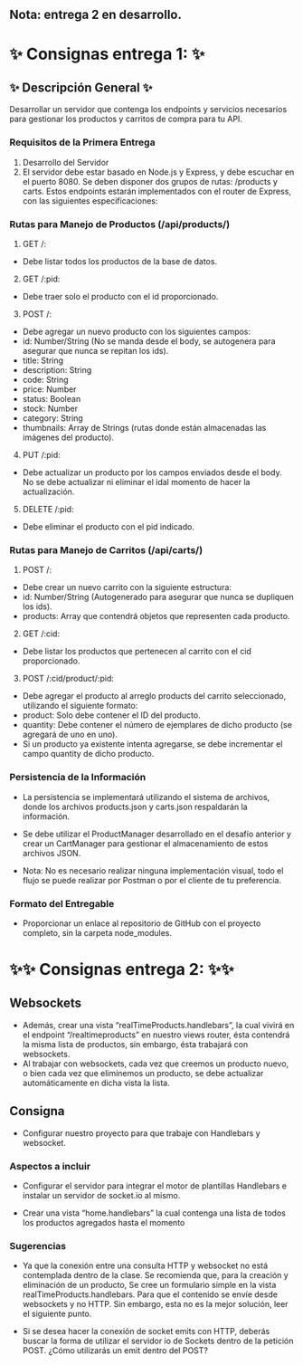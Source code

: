 ## Nota: entrega 2 en desarrollo.

# ✨ Consignas entrega 1: ✨

## ✨ Descripción General ✨
Desarrollar un servidor que contenga los endpoints y servicios necesarios para gestionar los productos y carritos de compra para tu API.

### Requisitos de la Primera Entrega
1. Desarrollo del Servidor
2. El servidor debe estar basado en Node.js y Express, y debe escuchar en el puerto 8080. Se deben disponer dos grupos de rutas: /products y  carts. Estos endpoints estarán implementados con el router de Express, con las siguientes especificaciones:

### Rutas para Manejo de Productos (/api/products/)
1. GET /:
- Debe listar todos los productos de la base de datos.

2. GET /:pid:
- Debe traer solo el producto con el id proporcionado.

3. POST /:
- Debe agregar un nuevo producto con los siguientes campos:
- id: Number/String (No se manda desde el body, se autogenera para asegurar que nunca se repitan los ids).
- title: String
- description: String
- code: String
- price: Number
- status: Boolean
- stock: Number
- category: String
- thumbnails: Array de Strings (rutas donde están almacenadas las imágenes del producto).

4. PUT /:pid:
- Debe actualizar un producto por los campos enviados desde el body. No se debe actualizar ni eliminar el idal momento de hacer la actualización.

5. DELETE /:pid:
- Debe eliminar el producto con el pid indicado.

### Rutas para Manejo de Carritos (/api/carts/)
1. POST /:
- Debe crear un nuevo carrito con la siguiente estructura:
- id: Number/String (Autogenerado para asegurar que nunca se dupliquen los ids).
- products: Array que contendrá objetos que representen cada producto.

2. GET /:cid:
- Debe listar los productos que pertenecen al carrito con el cid proporcionado.

3. POST /:cid/product/:pid:
- Debe agregar el producto al arreglo products del carrito seleccionado, utilizando el siguiente formato:
- product: Solo debe contener el ID del producto.
- quantity: Debe contener el número de ejemplares de dicho producto (se agregará de uno en uno).
- Si un producto ya existente intenta agregarse, se debe incrementar el campo quantity de dicho producto.

### Persistencia de la Información
- La persistencia se implementará utilizando el sistema de archivos, donde los archivos products.json y carts.json respaldarán la información.

- Se debe utilizar el ProductManager desarrollado en el desafío anterior y crear un CartManager para gestionar el almacenamiento de estos archivos JSON.

- Nota: No es necesario realizar ninguna implementación visual, todo el flujo se puede realizar por Postman o por el cliente de tu preferencia.

### Formato del Entregable
- Proporcionar un enlace al repositorio de GitHub con el proyecto completo, sin la carpeta node_modules.

# ✨✨ Consignas entrega 2: ✨✨

## Websockets
- Además, crear una vista “realTimeProducts.handlebars”, la cual vivirá en el endpoint “/realtimeproducts” en nuestro views router, ésta contendrá la misma lista de productos, sin embargo, ésta trabajará con websockets.
- Al trabajar con websockets, cada vez que creemos un producto nuevo, o bien cada vez que eliminemos un producto, se debe actualizar automáticamente en dicha vista la lista.

## Consigna

- Configurar nuestro proyecto para que trabaje con Handlebars y websocket.

### Aspectos a incluir

- Configurar el servidor para integrar el motor de plantillas Handlebars e instalar un servidor de socket.io al mismo.

- Crear una vista “home.handlebars” la cual contenga una lista de todos los productos agregados hasta el momento

### Sugerencias

- Ya que la conexión entre una consulta HTTP y websocket no está contemplada dentro de la clase. Se recomienda que, para la creación y eliminación de un producto, Se cree un formulario simple en la vista realTimeProducts.handlebars. Para que el contenido se envíe desde websockets y no HTTP. Sin embargo, esta no es la mejor solución, leer el siguiente punto.

- Si se desea hacer la conexión de socket emits con HTTP, deberás buscar la forma de utilizar el servidor io de Sockets dentro de la petición POST. ¿Cómo utilizarás un emit dentro del POST?